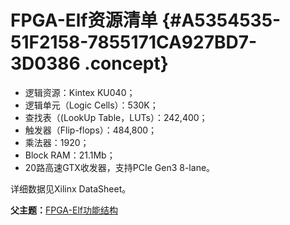 # FPGA-Elf资源清单 {#A5354535-51F2158-7855171CA927BD7-3D0386 .concept}

-   逻辑资源：Kintex KU040；
-   逻辑单元（Logic Cells）：530K；
-   查找表（\(LookUp Table，LUTs）：242,400；
-   触发器（Flip-flops）：484,800；
-   乘法器：1920；
-   Block RAM：21.1Mb；
-   20路高速GTX收发器，支持PCIe Gen3 8-lane。

详细数据见Xilinx DataSheet。

**父主题：**[FPGA-Elf功能结构](../concepts/EpicElfug_fpga_elf功能结构.md)

